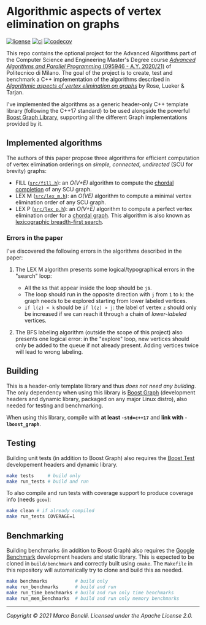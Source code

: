 Algorithmic aspects of vertex elimination on graphs
===================================================

[![license][license-badge]][license-link]
[![ci][ci-badge]][ci-link]
[![codecov][codecov-badge]][codecov-link]

This repo contains the optional project for the Advanced Algorithms part of the
Computer Science and Engineering Master's Degree course
[*Advanced Algorithms and Parallel Programming* (095946 - A.Y. 2020/21)][course]
of Politecnico di Milano. The goal of the project is to create, test and
benchmark a C++ implementation of the algorithms described in
[*Algorithmic aspects of vertex elimination on graphs*][paper] by Rose, Lueker &
Tarjan.

I've implemented the algorithms as a generic header-only C++ template library
(following the C++17 standard) to be used alongside the powerful
[Boost Graph Library][lib-boost-graph], supporting all the different Graph
implementations provided by it.


Implemented algorithms
----------------------

The authors of this paper propose three algorithms for efficient computation of
vertex elimination orderings on *simple, connected, undirected* (SCU for
brevity) graphs:

- FILL ([`src/fill.h`](src/fill.h)): an *O(V+E)* algorithm to compute the
  [chordal completion][wiki-chordal-completion] of any SCU graph.
- LEX M ([`src/lex_m.h`](src/lex_m.h)): an *O(VE)* algorithm to compute a minimal vertex elimination order of
  any SCU graph.
- LEX P ([`src/lex_p.h`](src/lex_p.h)): an *O(V+E)* algorithm to compute a perfect vertex elimination order for
  a [chordal graph][wiki-chordal-graph]. This algorithm is also known as
  [lexicographic breadth-first search][wiki-lex-p].

### Errors in the paper

I've discovered the following errors in the algorithms described in the paper:

1. The LEX M algorithm presents some logical/typographical errors in the
   "search" loop:

   - All the `k`s that appear inside the loop should be `j`s.
   - The loop should run in the opposite direction with `j` from `1` to `k`: the
     graph needs to be explored starting from lower labeled vertices.
   - `if l(z) < k` should be `if l(z) > j`: the label of vertex `z` should only
     be increased if we can reach it through a chain of *lower-labeled*
     vertices.

2. The BFS labeling algorithm (outside the scope of this project) also presents
   one logical error: in the "explore" loop, new vertices should only be added
   to the queue if not already present. Adding vertices twice will lead to wrong
   labeling.


Building
--------

This is a header-only template library and thus *does not need any building*.
The only dependency when using this library is [Boost Graph][lib-boost-graph]
(development headers and dynamic library, packaged on any major Linux distro),
also needed for testing and benchmarking.

When using this library, compile with **at least `-std=c++17`** and
**link with `-lboost_graph`**.


Testing
-------

Building unit tests (in addition to Boost Graph) also requires the
[Boost Test][lib-boost-test] developement headers and dynamic library.

```bash
make tests     # build only
make run_tests # build and run
```

To also compile and run tests with coverage support to produce coverage info
(needs `gcov`):

```bash
make clean # if already compiled
make run_tests COVERAGE=1
```


Benchmarking
------------

Building benchmarks (in addition to Boost Graph) also requires the
[Google Benchmark][lib-benchmark] development headers and static library. This
is expected to be cloned in `build/benchmark` and correctly built using `cmake`.
The `Makefile` in this repository will automatically try to clone and build this
as needed.

```bash
make benchmarks          # build only
make run_benchmarks      # build and run
make run_time_benchmarks # build and run only time benchmarks
make run_mem_benchmarks  # build and run only memory benchmarks
```

---

*Copyright &copy; 2021 Marco Bonelli. Licensed under the Apache License 2.0.*

[course]:                  https://www4.ceda.polimi.it/manifesti/manifesti/controller/ManifestoPublic.do?EVN_DETTAGLIO_RIGA_MANIFESTO=evento&aa=2020&k_cf=225&k_corso_la=481&k_indir=T2A&codDescr=095946&lang=IT&semestre=2&idGruppo=4152&idRiga=253856
[paper]:                   https://epubs.siam.org/doi/10.1137/0205021
[lib-boost-graph]:         https://www.boost.org/doc/libs/1_76_0/libs/graph/doc/index.html
[lib-boost-test]:          https://www.boost.org/doc/libs/1_76_0/libs/test/doc/html/index.html
[lib-benchmark]:           https://github.com/google/benchmark
[wiki-chordal-graph]:      https://en.wikipedia.org/wiki/Chordal_graph
[wiki-chordal-completion]: https://en.wikipedia.org/wiki/Chordal_completion
[wiki-lex-p]:              https://en.wikipedia.org/wiki/Lexicographic_breadth-first_search
[license-badge]:           https://img.shields.io/badge/License-Apache--2.0-blue
[license-link]:            https://github.com/mebeim/aa_project/blob/master/LICENSE
[ci-badge]:                https://github.com/mebeim/aa_project/actions/workflows/ci.yml/badge.svg
[ci-link]:                 https://github.com/mebeim/aa_project/actions/workflows/ci.yml
[codecov-badge]:           https://codecov.io/gh/mebeim/aa_project/branch/master/graphs/badge.svg?branch=master&token=GZ24QWSZZ8
[codecov-link]:            https://codecov.io/gh/mebeim/aa_project
